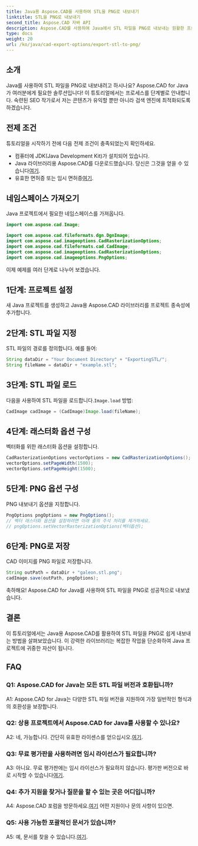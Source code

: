 ```yaml
---
title: Java용 Aspose.CAD를 사용하여 STL을 PNG로 내보내기
linktitle: STL을 PNG로 내보내기
second_title: Aspose.CAD 자바 API
description: Aspose.CAD를 사용하여 Java에서 STL 파일을 PNG로 내보내는 원활한 프로세스를 살펴보세요. 작업 흐름을 단순화하고 Java 프로젝트를 손쉽게 향상하세요.
type: docs
weight: 20
url: /ko/java/cad-export-options/export-stl-to-png/
---
```

## 소개

Java를 사용하여 STL 파일을 PNG로 내보내려고 하시나요? Aspose.CAD for Java가 여러분에게 필요한 솔루션입니다! 이 튜토리얼에서는 프로세스를 단계별로 안내합니다. 숙련된 SEO 작가로서 저는 콘텐츠가 유익할 뿐만 아니라 검색 엔진에 최적화되도록 하겠습니다.

## 전제 조건

튜토리얼을 시작하기 전에 다음 전제 조건이 충족되었는지 확인하세요.

- 컴퓨터에 JDK(Java Development Kit)가 설치되어 있습니다.
-  Java 라이브러리용 Aspose.CAD를 다운로드했습니다. 당신은 그것을 얻을 수 있습니다[여기](https://releases.aspose.com/cad/java/).
-  유효한 면허증 또는 임시 면허증[여기](https://purchase.aspose.com/temporary-license/).

## 네임스페이스 가져오기

Java 프로젝트에서 필요한 네임스페이스를 가져옵니다.

```java
import com.aspose.cad.Image;

import com.aspose.cad.fileformats.dgn.DgnImage;
import com.aspose.cad.imageoptions.CadRasterizationOptions;
import com.aspose.cad.fileformats.cad.CadImage;
import com.aspose.cad.imageoptions.CadRasterizationOptions;
import com.aspose.cad.imageoptions.PngOptions;
```

이제 예제를 여러 단계로 나누어 보겠습니다.

## 1단계: 프로젝트 설정

새 Java 프로젝트를 생성하고 Java용 Aspose.CAD 라이브러리를 프로젝트 종속성에 추가합니다.

## 2단계: STL 파일 지정

STL 파일의 경로를 정의합니다. 예를 들어:

```java
String dataDir = "Your Document Directory" + "ExportingSTL/";
String fileName = dataDir + "example.stl";
```

## 3단계: STL 파일 로드

 다음을 사용하여 STL 파일을 로드합니다.`Image.load` 방법:

```java
CadImage cadImage = (CadImage)Image.load(fileName);
```

## 4단계: 래스터화 옵션 구성

벡터화를 위한 래스터화 옵션을 설정합니다.

```java
CadRasterizationOptions vectorOptions = new CadRasterizationOptions();
vectorOptions.setPageWidth(1500);
vectorOptions.setPageHeight(1500);
```

## 5단계: PNG 옵션 구성

PNG 내보내기 옵션을 지정합니다.

```java
PngOptions pngOptions = new PngOptions();
// 벡터 래스터화 옵션을 설정하려면 아래 줄의 주석 처리를 제거하세요.
// pngOptions.setVectorRasterizationOptions(벡터옵션);
```

## 6단계: PNG로 저장

CAD 이미지를 PNG 파일로 저장합니다.

```java
String outPath = dataDir + "galeon.stl.png";
cadImage.save(outPath, pngOptions);
```

축하해요! Aspose.CAD for Java를 사용하여 STL 파일을 PNG로 성공적으로 내보냈습니다.

## 결론

이 튜토리얼에서는 Java용 Aspose.CAD를 활용하여 STL 파일을 PNG로 쉽게 내보내는 방법을 살펴보았습니다. 이 강력한 라이브러리는 복잡한 작업을 단순화하여 Java 프로젝트에 귀중한 자산이 됩니다.

## FAQ

### Q1: Aspose.CAD for Java는 모든 STL 파일 버전과 호환됩니까?

A1: Aspose.CAD for Java는 다양한 STL 파일 버전을 지원하여 가장 일반적인 형식과의 호환성을 보장합니다.

### Q2: 상용 프로젝트에서 Aspose.CAD for Java를 사용할 수 있나요?

 A2: 네, 가능합니다. 간단히 유효한 라이센스를 얻으십시오.[여기](https://purchase.aspose.com/buy).

### Q3: 무료 평가판을 사용하려면 임시 라이선스가 필요합니까?

 A3: 아니요. 무료 평가판에는 임시 라이선스가 필요하지 않습니다. 평가판 버전으로 바로 시작할 수 있습니다[여기](https://releases.aspose.com/).

### Q4: 추가 지원을 찾거나 질문을 할 수 있는 곳은 어디입니까?

 A4: Aspose.CAD 포럼을 방문하세요.[여기](https://forum.aspose.com/c/cad/19) 어떤 지원이나 문의 사항이 있으면.

### Q5: 사용 가능한 포괄적인 문서가 있습니까?

 A5: 예, 문서를 찾을 수 있습니다.[여기](https://reference.aspose.com/cad/java/).